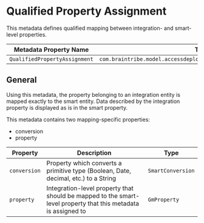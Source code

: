 # Qualified Property Assignment

This metadata defines qualified mapping between integration- and smart-level properties.

Metadata Property Name  | Type Signature  
------- | -----------
`QualifiedPropertyAssignment` | `com.braintribe.model.accessdeployment.smart.meta.QualifiedPropertyAssignment`

## General

Using this metadata, the property belonging to an integration entity is mapped exactly to the smart entity. Data described by the integration property is displayed as is in the smart property.

This metadata contains two mapping-specific properties:

* conversion
* property

Property | Description | Type
------| --------- | -------
`conversion` | Property which converts a primitive type (Boolean, Date, decimal, etc.) to a String | `SmartConversion`
`property` | Integration-level property that should be mapped to the smart-level property that this metadata is assigned to	 | `GmProperty`
